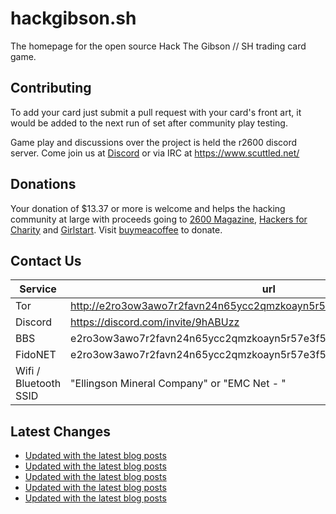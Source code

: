 # hackgibson.sh
The homepage for the open source Hack The Gibson // SH trading card game.


## Contributing

To add your card just submit a pull request with your card's front art, it would be added to the next run of set after community play testing.

Game play and discussions over the project is held the r2600 discord server. Come join us at [Discord](https://discord.com/invite/9hABUzz) or via IRC at https://www.scuttled.net/


## Donations

Your donation of $13.37 or more is welcome and helps the hacking community at large with proceeds going to [2600 Magazine](https://2600.com/), [Hackers for Charity](https://hackersforcharity.org) and [Girlstart](https://girlstart.org).  Visit [buymeacoffee](https://www.buymeacoffee.com/hackgibson.sh) to donate.


## Contact Us

Service | url
-|-
Tor | http://e2ro3ow3awo7r2favn24n65ycc2qmzkoayn5r57e3f56nvjwdcgg32ad.onion
Discord | https://discord.com/invite/9hABUzz
BBS | e2ro3ow3awo7r2favn24n65ycc2qmzkoayn5r57e3f56nvjwdcgg32ad.onion:23
FidoNET | e2ro3ow3awo7r2favn24n65ycc2qmzkoayn5r57e3f56nvjwdcgg32ad.onion:24554
Wifi / Bluetooth SSID | "Ellingson Mineral Company" or "EMC Net - <fidonet address>"

## Latest Changes
<!-- BLOG-POST-LIST:START -->
- [Updated with the latest blog posts](https://github.com/DFW2600/hackgibson.sh/commit/4713cb69c2e40739647bf65ff0c6714afd9cc9e9)
- [Updated with the latest blog posts](https://github.com/DFW2600/hackgibson.sh/commit/1916bdd1cb47872cd204318726a246b653c8aa5b)
- [Updated with the latest blog posts](https://github.com/DFW2600/hackgibson.sh/commit/b50a1a5a4abfc95b03104c5a3b6b651bd849a561)
- [Updated with the latest blog posts](https://github.com/DFW2600/hackgibson.sh/commit/1083039a14c8acddfa5e55a76864c4057da89c38)
- [Updated with the latest blog posts](https://github.com/DFW2600/hackgibson.sh/commit/c2d7f3e675bf1a7966cacd97900ef7e9dd3194cd)
<!-- BLOG-POST-LIST:END -->
